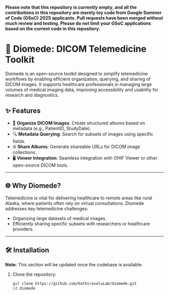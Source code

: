 **Please note that this repository is currently empty, and all the contributions in this repository are merely toy code from Google Summer of Code (GSoC) 2025 applicants. Pull requests have been merged without much review and testing. Please do not limit your GSoC applications based on the current code in this repository.**

# 🏥 Diomede: DICOM Telemedicine Toolkit


Diomede is an open-source toolkit designed to simplify telemedicine workflows by enabling efficient organization, querying, and sharing of DICOM images. It supports healthcare professionals in managing large volumes of medical imaging data, improving accessibility and usability for research and diagnostics.

## ✨ Features

- 🚀 **Organize DICOM Images**: Create structured albums based on metadata (e.g., PatientID, StudyDate).
- 🔍 **Metadata Querying**: Search for subsets of images using specific fields.
- 🌐 **Share Albums**: Generate shareable URLs for DICOM image collections.
- 🖥️ **Viewer Integration**: Seamless integration with OHIF Viewer or other open-source DICOM tools.

---

## 🌐 Why Diomede?

Telemedicine is vital for delivering healthcare to remote areas like rural Alaska, where patients often rely on virtual consultations. Diomede addresses key telemedicine challenges:

- Organizing large datasets of medical images.
- Efficiently sharing specific subsets with researchers or healthcare providers.

---

## 🛠️ Installation

**Note**: This section will be updated once the codebase is available.

1. Clone the repository:
   ```bash
   git clone https://github.com/KathiraveluLab/diomede.git
   cd diomede
   ```
